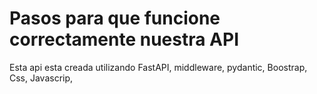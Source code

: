 # Pasos para que funcione correctamente nuestra API
Esta api esta creada utilizando FastAPI, middleware, pydantic, Boostrap, Css, Javascrip,
